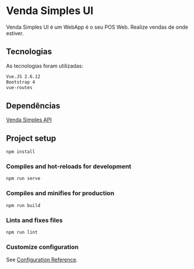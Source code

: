 # Venda Simples UI
Venda Simples UI é um WebApp é o seu POS Web. Realize vendas de onde estiver.

## Tecnologias
As tecnologias foram utilizadas:

```bash
Vue.JS 2.6.12
Bootstrap 4
vue-routes
```
## Dependências
[Venda Simples API](https://github.com/mellorafael/VendaSimplesApi)

## Project setup
```
npm install
```

### Compiles and hot-reloads for development
```
npm run serve
```

### Compiles and minifies for production
```
npm run build
```

### Lints and fixes files
```
npm run lint
```

### Customize configuration
See [Configuration Reference](https://cli.vuejs.org/config/).
